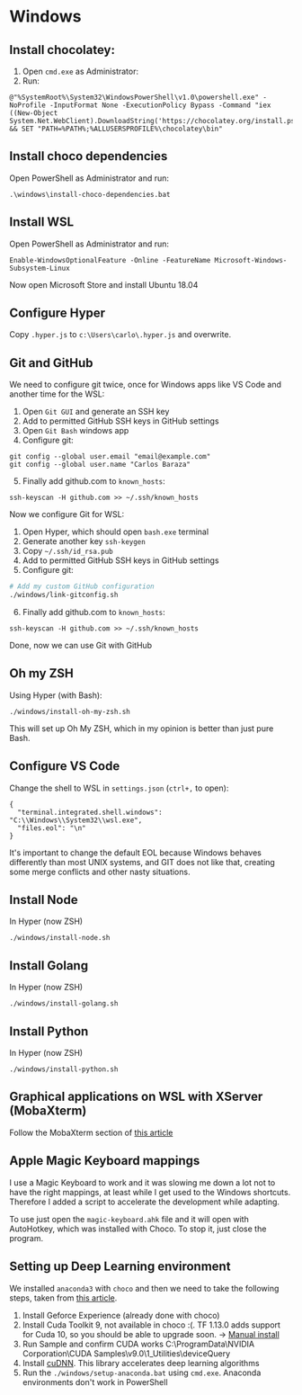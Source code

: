 # Windows

## Install chocolatey:

1. Open `cmd.exe` as Administrator:
2. Run:
```
@"%SystemRoot%\System32\WindowsPowerShell\v1.0\powershell.exe" -NoProfile -InputFormat None -ExecutionPolicy Bypass -Command "iex ((New-Object System.Net.WebClient).DownloadString('https://chocolatey.org/install.ps1'))" && SET "PATH=%PATH%;%ALLUSERSPROFILE%\chocolatey\bin"
```

## Install choco dependencies
Open PowerShell as Administrator and run:

```
.\windows\install-choco-dependencies.bat
```

## Install WSL
Open PowerShell as Administrator and run:

```
Enable-WindowsOptionalFeature -Online -FeatureName Microsoft-Windows-Subsystem-Linux
```

Now open Microsoft Store and install Ubuntu 18.04

## Configure Hyper
Copy `.hyper.js` to `c:\Users\carlo\.hyper.js` and overwrite.

## Git and GitHub
We need to configure git twice, once for Windows apps like VS Code
and another time for the WSL:
1. Open `Git GUI` and generate an SSH key
2. Add to permitted GitHub SSH keys in GitHub settings
3. Open `Git Bash` windows app
4. Configure git:
```
git config --global user.email "email@example.com"
git config --global user.name "Carlos Baraza"
```
5. Finally add github.com to `known_hosts`:
```
ssh-keyscan -H github.com >> ~/.ssh/known_hosts
```

Now we configure Git for WSL:
1. Open Hyper, which should open `bash.exe` terminal
2. Generate another key `ssh-keygen`
3. Copy `~/.ssh/id_rsa.pub`
4. Add to permitted GitHub SSH keys in GitHub settings
5. Configure git:
```bash
# Add my custom GitHub configuration
./windows/link-gitconfig.sh
```
6. Finally add github.com to `known_hosts`:
```
ssh-keyscan -H github.com >> ~/.ssh/known_hosts
```

Done, now we can use Git with GitHub

## Oh my ZSH
Using Hyper (with Bash):

```
./windows/install-oh-my-zsh.sh
```

This will set up Oh My ZSH, which in my opinion is better than just pure Bash.

## Configure VS Code

Change the shell to WSL in `settings.json` (`ctrl+,` to open):
```
{
  "terminal.integrated.shell.windows": "C:\\Windows\\System32\\wsl.exe",
  "files.eol": "\n"
}
```
It's important to change the default EOL because Windows behaves differently than most UNIX systems,
and GIT does not like that, creating some merge conflicts and other nasty situations.

## Install Node
In Hyper (now ZSH)

```
./windows/install-node.sh
```

## Install Golang
In Hyper (now ZSH)

```
./windows/install-golang.sh
```

## Install Python
In Hyper (now ZSH)

```
./windows/install-python.sh
```

## Graphical applications on WSL with XServer (MobaXterm)
Follow the MobaXterm section of [this article](https://nickjanetakis.com/blog/using-wsl-and-mobaxterm-to-create-a-linux-dev-environment-on-windows)

## Apple Magic Keyboard mappings
I use a Magic Keyboard to work and it was slowing me down a lot not to have the right mappings,
at least while I get used to the Windows shortcuts. Therefore I added a script to accelerate
the development while adapting.

To use just open the `magic-keyboard.ahk` file and it will open with AutoHotkey, which was
installed with Choco. To stop it, just close the program.

## Setting up Deep Learning environment
We installed `anaconda3` with `choco` and then we need to take the following steps,
taken from [this article](https://towardsdatascience.com/python-environment-setup-for-deep-learning-on-windows-10-c373786e36d1).

1. Install Geforce Experience (already done with choco)
2. Install Cuda Toolkit 9, not available in choco :(. TF 1.13.0 adds support for Cuda 10, so you should be able to upgrade soon. -> [Manual install](https://developer.nvidia.com/cuda-90-download-archive?target_os=Windows&target_arch=x86_64&target_version=10&target_type=exelocal)
3. Run Sample and confirm CUDA works C:\ProgramData\NVIDIA Corporation\CUDA Samples\v9.0\1_Utilities\deviceQuery
4. Install [cuDNN](https://developer.nvidia.com/cudnn). This library accelerates deep learning algorithms
5. Run the `./windows/setup-anaconda.bat` using `cmd.exe`. Anaconda environments don't work in PowerShell
